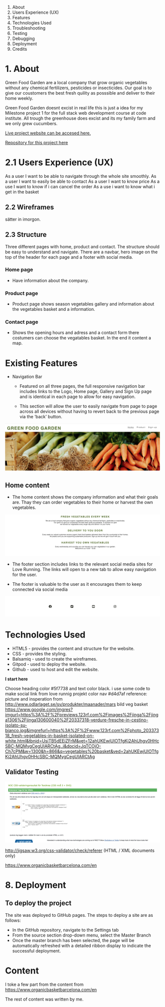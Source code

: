
1. About
2. Users Experience (UX)
3. Features
4. Technologies Used
5. Troubleshooting
6. Testing
7. Debugging
8. Deployment
9. Credits

 # 1. About

 Green Food Garden are a local company that grow organic vegetables without any chemical fertilizers, pesticides or insecticides.
Our goal is to give our coustomers the best fresh quility as posssible and deliver to their home weekly.

Green Food Garden doesnt excist in real life this is just a idea for my Milestone project 1 for the full stack web development course at code institute. All trough the greenhouse does excist and its my family farm and we only grew cucumbers. 

[Live project website can be accesed here.](https://kharriitd.github.io/ms_project_html-css/)

[Repository for this project here](https://github.com/kharriiTD/ms_project_html-css)

# 2.1 Users Experience (UX)
As a user I want to be able to navigate through the whole site smoothly. 
As a user I want to easily be able to contact
As a user I want to know price 
As a use I want to know if i can cancel the order
As a use i want to know what i get in the basket

 ## 2.2 Wireframes

 sätter in imorgon.

 ## 2.3 Structure
 Three different pages with home, product and contact.
 The structure should be easy to understand and navigate. 
 There are a navbar, hero image on the top of the header for each page and a footer with social media.

  ### Home page
 - Have information about the company. 
 
 ### Product page 
 
 - Product page shows season vegetables gallery and information about the vegetables basket and a information.

### Contact page

- Shows the opening hours and adress and a contact form there costumers can choose the vegatables basket. In the end it content a map. 




# Existing Features

- Navigation Bar

   - Featured on all three pages, the full responsive navigation bar includes links to the Logo, Home page, Gallery and Sign Up page and is identical in each page to allow for easy navigation.

  - This section will allow the user to easily navigate from page to page across all devices without having to revert back to the previous page via the ‘back’ button.

![alt text](assets/css/images/bar-menu.png)

## Home content

  - The home content shows the company information and what their goals are. Thay they can order vegetables to their home or harvest the own vegetables.


![alt text](assets/css/images/home-content.png)

  - The footer section includes links to the relevant social media sites for Love Running. The links will open to a new tab to allow easy navigation for the user.
  
  - The footer is valuable to the user as it encourages them to keep connected via social media


![alt text](assets/css/images/footer.png)

# Technologies Used
- HTML5 - provides the content and structure for the website.
- CSS - provides the styling.
- Balsamiq - used to create the wireframes.
- Gitpod - used to deploy the website.
- Github - used to host and edit the website.



**I start here**

Choose heading color #5f7738 and text color black. 
i use some code  to make social link from love runnig projekt
color nav #d4d7af
reference:
picture and insperation from 
http://www.odlarlaget.se/sv/produkter/maanader/mars
bild veg basket
https://www.google.com/imgres?imgurl=https%3A%2F%2Fpreviews.123rf.com%2Fimages%2Fjinga%2Fjinga1306%2Fjinga130600040%2F20337318-verdure-fresche-in-cestino-isolato-su-bianco.jpg&imgrefurl=https%3A%2F%2Fwww.123rf.com%2Fphoto_20337318_fresh-vegetables-in-basket-isolated-on-white.html&tbnid=UsiTB5dEEiZFrM&vet=12ahUKEwjUlOTfgKj2AhUhgv0HHcSBC-MQMygCegUIARCtAg..i&docid=JqTCOjO-Ch7cPM&w=1300&h=866&q=vegetables%20basket&ved=2ahUKEwjUlOTfgKj2AhUhgv0HHcSBC-MQMygCegUIARCtAg

## Validator Testing
![alt text](assets/css/images/css-val.png)

http://jigsaw.w3.org/css-validator/check/referer (HTML / XML documents only)

https://www.organicbasketbarcelona.com/en

 # 8. Deployment 

## To deploy the project

The site was deployed to GitHub pages. The steps to deploy a site are as follows:

   - In the GitHub repository, navigate to the Settings tab
   - From the source section drop-down menu, select the Master Branch
   - Once the master branch has been selected, the page will be automatically refreshed with a detailed ribbon display to indicate the successful deployment.

# Content 
I toke a few part from the content from 
https://www.organicbasketbarcelona.com/en

The rest of content was written by me. 

